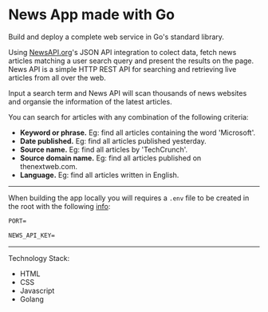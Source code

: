 # News App made with Go

Build and deploy a complete web service in Go's standard library.

Using [NewsAPI.org](https://newsapi.org/)'s JSON API integration to colect data,
fetch news articles matching a user search query
and present the results on the page. News API is a simple HTTP REST
API for searching and retrieving live articles from all over the web.

Input a search term and News API will scan thousands of news websites and
organsie the information of the latest articles.

You can search for articles with any combination of the following criteria:

- **Keyword or phrase.** Eg: find all articles containing the word 'Microsoft'.
- **Date published.** Eg: find all articles published yesterday.
- **Source name.** Eg: find all articles by 'TechCrunch'.
- **Source domain name.** Eg: find all articles published on thenextweb.com.
- **Language.** Eg: find all articles written in English.

---

When building the app locally you will requires a `.env` file to be created in
the root with the following [info](info.md):

```txt
PORT=

NEWS_API_KEY=
```

---

Technology Stack:

- HTML
- CSS
- Javascript
- Golang

